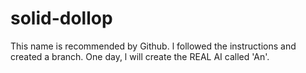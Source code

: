 # solid-dollop
This name is recommended by Github.
l followed the instructions and created a branch.
One day, l will create the REAL AI called 'An'.
